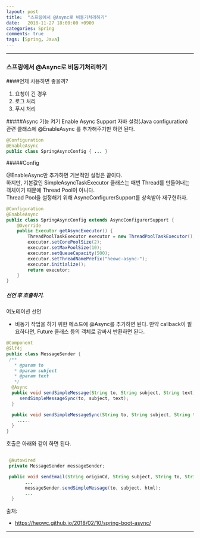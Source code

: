 ```yaml
---
layout: post
title:  "스프링에서 @Async로 비동기처리하기"
date:   2018-11-27 18:00:00 +0900
categories: Spring
comments: true
tags: [Spring, Java]
---
```


---
### 스프링에서 @Async로 비동기처리하기

####언제 사용하면 좋을까?
1. 요청이 긴 경우
2. 로그 처리
3. 푸시 처리

#####Async 기능 켜기 Enable Async Support
자바 설정(Java configuration) 관련 클래스에 @EnableAsync 를 추가해주기만 하면 된다.

```java
@Configuration
@EnableAsync
public class SpringAsyncConfig { ... }
```
#####Config

@EnableAsync만 추가하면 기본적인 설정은 끝이다.<br/>
하지만, 기본값인 SimpleAsyncTaskExecutor 클래스는 매번 Thread를 만들어내는 객체이기 때문에 Thread Pool이 아니다. <br/>
Thread Pool을 설정해기 위해 AsyncConfigurerSupport를 상속받아 재구현하자.

```java
@Configuration
@EnableAsync
public class SpringAsyncConfig extends AsyncConfigurerSupport {
	@Override
	public Executor getAsyncExecutor() {
		ThreadPoolTaskExecutor executor = new ThreadPoolTaskExecutor();
		executor.setCorePoolSize(2);
		executor.setMaxPoolSize(10);
		executor.setQueueCapacity(500);
		executor.setThreadNamePrefix("heowc-async-");
		executor.initialize();
		return executor;
	}
}
```

##### 선언 후 호출하기.

어노테이션 선언
- 비동기 작업을 하기 위한 메소드에 @Async를 추가하면 된다. 
  만약 callback이 필요하다면, Future 클래스 등의 객체로 감싸서 반환하면 된다.

```java
@Component
@Slf4j
public class MessageSender {
 /**
   * @param to
   * @param subject
   * @param text
   */
  @Async
  public void sendSimpleMessage(String to, String subject, String text) {
     sendSimpleMessageSync(to, subject, text);
  }

  public void sendSimpleMessageSync(String to, String subject, String text) {
    .....
  }
}
```

호출은 아래와 같이 하면 된다.

```java
 
 @Autowired
 private MessageSender messageSender;

 public void sendEmail(String originCd, String subject, String to, String companyCd, String productCd, String reservCd, String templateID, String dailCode, Map valueMap){
       ...
       messageSender.sendSimpleMessage(to, subject, html);
       ...
  }
```

출처: 
 - https://heowc.github.io/2018/02/10/spring-boot-async/


[jekyll-docs]: https://jekyllrb.com/docs/home
[jekyll-gh]:   https://github.com/jekyll/jekyll
[jekyll-talk]: https://talk.jekyllrb.com/
---
